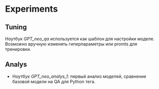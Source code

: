 # Experiments

## Tuning

Ноутбук _GPT_neo_qa_ используется как шаблон для настройки моделе. Возможно вручную изменять гиперпараметры или promts для тренировки.

## Analys

- Ноутбук _GPT_neo_analys_1_: первый анализ моделей, сравнение базовой модели на QA для Python тега.